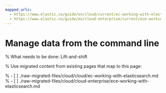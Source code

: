 ```yaml
---
mapped_urls:
  - https://www.elastic.co/guide/en/cloud/current/ec-working-with-elasticsearch.html
  - https://www.elastic.co/guide/en/cloud-enterprise/current/ece-working-with-elasticsearch.html
---
```


# Manage data from the command line

% What needs to be done: Lift-and-shift

% Use migrated content from existing pages that map to this page:

% - [ ] ./raw-migrated-files/cloud/cloud/ec-working-with-elasticsearch.md
% - [ ] ./raw-migrated-files/cloud/cloud-enterprise/ece-working-with-elasticsearch.md
